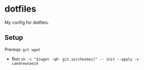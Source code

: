 # dotfiles
My config for dotfiles.

## Setup

Prereqs: `git wget`

- Run `sh -c "$(wget -qO- git.io/chezmoi)" -- init --apply -v candrewlee14`
